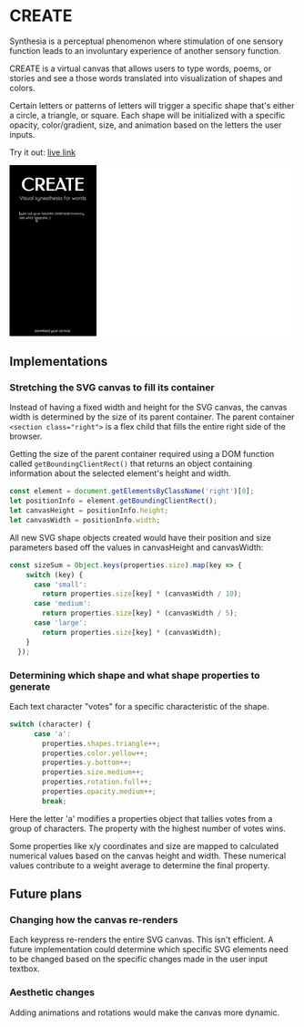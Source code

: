 # CREATE
Synthesia is a perceptual phenomenon where stimulation of one sensory function leads to an involuntary experience of another sensory function. 

CREATE is a virtual canvas that allows users to type words, poems, or stories and see a those words translated into visualization of shapes and colors. 

Certain letters or patterns of letters will trigger a specific shape that's either a circle, a triangle, or square. Each shape will be initialized with a specific opacity, color/gradient, size, and animation based on the letters the user inputs.

Try it out: [live link](https://ky1007.github.io/CREATE/)

![Live Screnshot](docs/live-screenshot.gif)

## Implementations 

### Stretching the SVG canvas to fill its container
Instead of having a fixed width and height for the SVG canvas, the canvas width is determined by the size of its parent container. The parent container `<section class="right">` is a flex child that fills the entire right side of the browser.

Getting the size of the parent container required using a DOM function called `getBoundingClientRect()` that returns an object containing information about the selected element's height and width.
```javascript
const element = document.getElementsByClassName('right')[0];
let positionInfo = element.getBoundingClientRect();
let canvasHeight = positionInfo.height;
let canvasWidth = positionInfo.width;
```

All new SVG shape objects created would have their position and size parameters based off the values in canvasHeight and canvasWidth: 
```javascript
const sizeSum = Object.keys(properties.size).map(key => {
    switch (key) {
      case 'small':
        return properties.size[key] * (canvasWidth / 10);
      case 'medium':
        return properties.size[key] * (canvasWidth / 5);
      case 'large': 
        return properties.size[key] * (canvasWidth);
    }
  });
```

### Determining which shape and what shape properties to generate
Each text character "votes" for a specific characteristic of the shape.
```javascript
switch (character) {
      case 'a':
        properties.shapes.triangle++;
        properties.color.yellow++;
        properties.y.bottom++;
        properties.size.medium++;
        properties.rotation.full++;
        properties.opacity.medium++;
        break;
```
Here the letter 'a' modifies a properties object that tallies votes from a group of characters. The property with the highest number of votes wins. 

Some properties like x/y coordinates and size are mapped to calculated numerical values based on the canvas height and width. These numerical values contribute to a weight average to determine the final property. 

## Future plans
### Changing how the canvas re-renders
Each keypress re-renders the entire SVG canvas. This isn't efficient. A future implementation could determine which specific SVG elements need to be changed based on the specific changes made in the user input textbox. 

### Aesthetic changes
Adding animations and rotations would make the canvas more dynamic. 